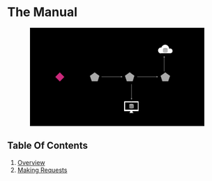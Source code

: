 # The Manual

<p align="center">
  <img alt="a flow diagram showing data resolving from server via a chain of request handlers" src="./images/handlers-cloud-resolution.gif" width="400">
</p>

## Table Of Contents

1) [Overview](./1-overview.md)
2) [Making Requests](./2-requests.md)


<!--

3) [Making Requests](./3-requests.md)
4) [Key Data Structures](./4-data.md)
5) [Caching](./5-caching.md)
6) [Working with Data in your UI](./6-presentation.md)
7) [Field Schemas](./7-schemas.md)
8) [Request Builders](./8-builders.md)
11) [History & Mission](./11-about.md)

-->
